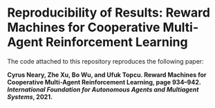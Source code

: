# Reproducibility of Results: Reward Machines for Cooperative Multi-Agent Reinforcement Learning
The code attached to this repository reproduces the following paper:

**Cyrus Neary, Zhe Xu, Bo Wu, and Ufuk Topcu. Reward Machines for Cooperative Multi-Agent Reinforcement Learning, page 934–942. <em>International Foundation for Autonomous Agents and Multiagent Systems</em>, 2021.**
